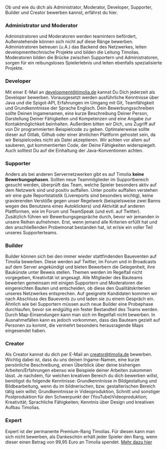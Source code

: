Ob und wie du dich als Administrator, Moderator, Developer, Supporter, Builder und Creator bewerben kannst, erfährst du hier.

### Administrator und Moderator
Administratoren und Moderatoren werden teamintern befördert, Außenstehende können sich nicht auf diese Ränge bewerben. 
Administratoren betreuen (u.A.) das Backend des Netzwerkes, leiten developmenttechnische Projekte und bilden die Leitung Timolias. 
Moderatoren bilden die Brücke zwischen Supportern und Administratoren, sorgen für ein reibungsloses Spielerlebnis und leiten ebenfalls spezialisierte Projekte.

### Developer
Mit einer E-Mail an <a href="mailto:development@timolia.de">development@timolia.de</a> kannst Du Dich jederzeit als Developer bewerben. Vorausgesetzt werden ausführliche Kenntnisse
über Java und die Spigot-API, Erfahrungen im Umgang mit Git, Teamfähigkeit und Grundkenntnisse der Sprache Englisch. Dein Bewerbungsschreiben
sollte Deinen Ingamenamen, eine kurze Beschreibung Deiner Person, Darstellung Deiner Fähigkeiten und Kompetenzen und eine Angabe zur
Kontaktmöglichkeit beinhalten. Außerdem bitten wir Dich, uns Zugriff auf von Dir programmierten Beispielcode zu geben. Optimalerweise sollte dieser auf Gitlab, Github
oder einer ähnlichen Plattform gehostet sein, da wir Beispielcodes nicht als Datei akzeptieren. Wir achten vor allem auf sauberen, gut kommentierten
Code, der Deine Fähigkeiten widerspiegelt. Auch solltest Du auf die Einhaltung der Java-Konventionen achten.

### Supporter
Anders als bei anderen Servernetzwerken gibt es auf Timolia <b>keine Bewerbungsphasen</b>. Sollten neue Teammitglieder im Supportbereich gesucht
werden, überprüft das Team, welche Spieler besonders aktiv auf dem Netzwerk sind und positiv auffallen. Unter positiv auffallen verstehen 
wir eine gute Reportstatistik (Livereports sind besonders wichtig), keine gravierenden Verstöße gegen unser Regelwerk (beispielsweise zwei Banns
wegen des Benutzens eines Autoklickers) und Aktivität auf anderen Plattformen, wie im Forum und TeamSpeak (und evtl. auf Twitter). Zusätzlich führen
wir Bewerbungsgespräche durch, bevor wir jemanden in unsere Reihen aufnehmen. Erst, wenn jemand alle Kriterien erfüllt hat und den anschließenden
Probemonat bestanden hat, ist er/sie ein voller Teil unseres Supporterteams.

### Builder
Builder können sich bei den immer wieder stattfindenden Baueventen auf Timolia bewerben. Diese werden auf Twitter, im
Forum und in Broadcasts auf dem Server angekündigt und bieten Bewerbern die Gelegenheit, ihre Baukünste unter Beweis
stellen. Themen werden im Regelfall nicht vorgegeben, Kreativität ist angesagt. 
Alle Mitglieder des Bauteams bewerten gemeinsam mit einigen Supportern und Moderatoren die eingereichten Bauten und
entscheiden, ob diese den Qualitätskriterien unseres Netzwerkes entsprechen. Auf geeignete Kandidaten kommen wir nach Abschluss des Bauevents
zu und laden sie zu einem Gespräch ein. Ähnlich wie bei Supportern müssen auch neue Builder eine Probephase durchlaufen, bevor sie endgültig ein
fester Bestandteil des Teams werden.
Durch Map-Einsendungen kann man sich im Regelfall nicht bewerben. In Ausnahmefällen kann es jedoch vorkommen, dass das Bauteam gezielt
auf Personen zu kommt, die vermehrt besonders herausragende Maps eingesendet haben.

### Creator
Als Creator kannst du dich per E-Mail an <a href="mailto:creator@timolia.de">creator@timolia.de</a> bewerben. Wichtig dabei ist, dass du uns deinen
Ingame-Namen, eine kurze persönliche Beschreibung, einen Überblick über deine bisherigen Arbeiten/Erfahrungen ebenso wie Beispiele
deiner Arbeiten zukommen lässt. Je nachdem, für welchen kreativen Bereich du dich bewerben willst, benötigst du folgende Kenntnisse: Grundkenntnisse in Bildgestaltung
und Bildbearbeitung, wenn du im bildnerischen, bzw. gestalterischen Bereich tätig sein willst; Grundkenntnisse in Videoproduktion, Schnitt und sonstiger
Postproduktion für den Schwerpunkt der (YouTube)Videoproduktion; Kreativität; Sprachliche Fähigkeiten; Kenntnis über Design und kreativen Aufbau Timolias.

### Expert
Expert ist der permanente Premium-Rang Timolias. Für diesen kann man sich nicht bewerben, als Dankeschön erhält jeder Spieler den Rang, 
wenn dieser einen Betrag von 99,95 Euro an Timolia spendet. [Mehr dazu hier](/ranks/premium/)